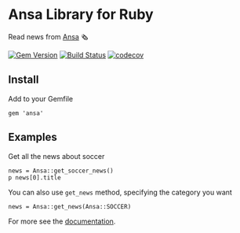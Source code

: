 # Ansa Library for Ruby

Read news from [Ansa](http://www.ansa.it) 🗞

[![Gem Version](https://badge.fury.io/rb/ansa.svg)](https://badge.fury.io/rb/ansa)
[![Build Status](https://travis-ci.org/astagi/ruby-ansa.svg?branch=master)](https://travis-ci.org/astagi/ruby-ansa)
[![codecov](https://codecov.io/gh/astagi/ruby-ansa/branch/master/graph/badge.svg)](https://codecov.io/gh/astagi/ruby-ansa)

## Install

Add to your Gemfile

    gem 'ansa'

## Examples

Get all the news about soccer

    news = Ansa::get_soccer_news()
    p news[0].title

You can also use `get_news` method, specifying the category you want

    news = Ansa::get_news(Ansa::SOCCER)

For more see the [documentation](https://www.rubydoc.info/gems/ansa/1.1.1/).
